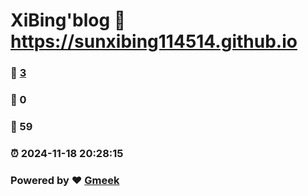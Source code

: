 # XiBing'blog :link: https://sunxibing114514.github.io 
### :page_facing_up: [3](https://sunxibing114514.github.io/tag.html) 
### :speech_balloon: 0 
### :hibiscus: 59 
### :alarm_clock: 2024-11-18 20:28:15 
### Powered by :heart: [Gmeek](https://github.com/Meekdai/Gmeek)
